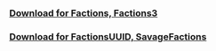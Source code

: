 ### [Download for Factions, Factions3](https://jitpack.io/com/github/hazae41/mc-blockregen-factions/master-SNAPSHOT/mc-blockregen-factions-master-SNAPSHOT-bundle.jar)
### [Download for FactionsUUID, SavageFactions](https://jitpack.io/com/github/hazae41/mc-blockregen-factions/uuid-SNAPSHOT/mc-blockregen-factions-uuid-SNAPSHOT-bundle.jar)
